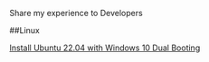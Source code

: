 Share my experience to Developers

##Linux

[Install Ubuntu 22.04 with Windows 10 Dual Booting][installUbuntu]

[//]:#
[installUbuntu]: <https://sedna99.github.io/>
